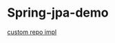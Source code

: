 # Spring-jpa-demo

[custom repo impl](https://gist.github.com/preethampatnaik/e0fcc5a42cb842331b87771cd86a0276)
